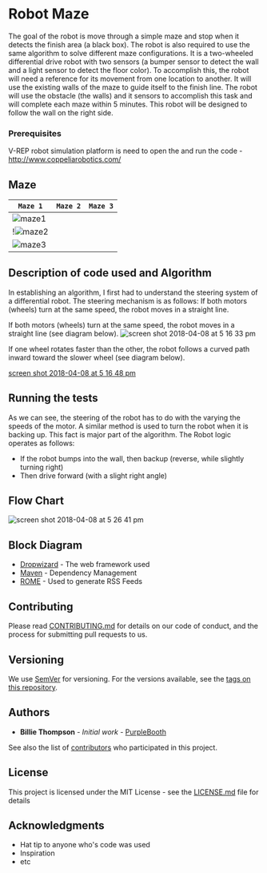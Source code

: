 # Robot Maze

The goal of the robot is move through a simple maze and stop when it detects the finish area (a black box). 
The robot is also required to use the same algorithm to solve different maze configurations. 
It is a two-wheeled differential drive robot with two sensors (a bumper sensor to detect the wall and a light sensor to
detect the floor color). To accomplish this, the robot will need a reference for its movement from one location to another. 
It will use the existing walls of the maze to guide itself to the finish line. The robot will use the obstacle (the walls) and 
it sensors to accomplish this task and will complete each maze within 5 minutes. This robot will be designed to follow the wall 
on the right side.

### Prerequisites

V-REP robot simulation platform is need to open the  and run the code - http://www.coppeliarobotics.com/

## Maze

| `Maze 1` | `Maze 2` | `Maze 3` |
| --- | --- | --- |
| ![maze1](https://user-images.githubusercontent.com/9040355/38472913-0df0b6e4-3b55-11e8-9783-50b03177f109.png) | 
!![maze2](https://user-images.githubusercontent.com/9040355/38472918-2a78c1b2-3b55-11e8-8efa-20493a754194.png)| 
![maze3](https://user-images.githubusercontent.com/9040355/38472923-424ef590-3b55-11e8-9001-c8d4165ec6c0.png) |


## Description of code used and Algorithm

In establishing an algorithm, I first had to understand the steering system of a differential robot. The steering mechanism is as follows:
If both motors (wheels) turn at the same speed, the robot moves in a straight line.

If both motors (wheels) turn at the same speed, the robot moves in a straight line (see diagram below).
![screen shot 2018-04-08 at 5 16 33 pm](https://user-images.githubusercontent.com/9040355/38472680-a1781ed8-3b51-11e8-9452-f8814348a200.png)

 If one wheel rotates faster than the other, the robot follows a curved path
 inward toward the slower wheel (see diagram below).

[screen shot 2018-04-08 at 5 16 48 pm](https://user-images.githubusercontent.com/9040355/38472691-ce618ec0-3b51-11e8-95b4-ada67952f6ff.png)

## Running the tests

 As we can see, the steering of the robot has to do with the varying the speeds of
 the motor. A similar method is used to turn the robot when it is backing up. This
 fact is major part of the algorithm.
The Robot logic operates as follows:
- If the robot bumps into the wall, then backup (reverse, while slightly turning right)
- Then drive forward (with a slight right angle)

## Flow Chart

![screen shot 2018-04-08 at 5 26 41 pm](https://user-images.githubusercontent.com/9040355/38472720-1cc8d29e-3b52-11e8-96b3-fcbcac47612d.png)

## Block Diagram

* [Dropwizard](http://www.dropwizard.io/1.0.2/docs/) - The web framework used
* [Maven](https://maven.apache.org/) - Dependency Management
* [ROME](https://rometools.github.io/rome/) - Used to generate RSS Feeds

## Contributing

Please read [CONTRIBUTING.md](https://gist.github.com/PurpleBooth/b24679402957c63ec426) for details on our code of conduct, and the process for submitting pull requests to us.

## Versioning

We use [SemVer](http://semver.org/) for versioning. For the versions available, see the [tags on this repository](https://github.com/your/project/tags). 

## Authors

* **Billie Thompson** - *Initial work* - [PurpleBooth](https://github.com/PurpleBooth)

See also the list of [contributors](https://github.com/your/project/contributors) who participated in this project.

## License

This project is licensed under the MIT License - see the [LICENSE.md](LICENSE.md) file for details

## Acknowledgments

* Hat tip to anyone who's code was used
* Inspiration
* etc
